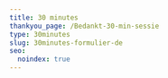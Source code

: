 ```yaml
---
title: 30 minutes
thankyou_page: /Bedankt-30-min-sessie
type: 30minutes
slug: 30minutes-formulier-de
seo:
  noindex: true
---
```

